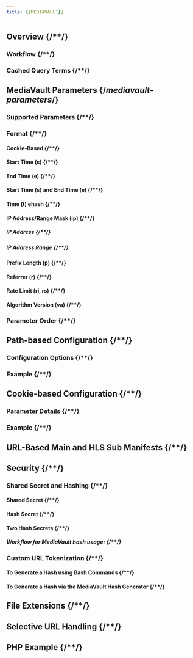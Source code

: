 ```yaml
---
title: {{MEDIAVAULT}}
---
```


## Overview  {/**/}
### Workflow   {/**/}
### Cached Query Terms  {/**/}
## MediaVault Parameters  {/*mediavault-parameters*/}
### Supported Parameters  {/**/}
### Format  {/**/}
#### Cookie-Based  {/**/}
#### Start Time (s)  {/**/}
#### End Time (e)  {/**/}
#### Start Time (s) and End Time (e)  {/**/}
#### Time (t) ehash  {/**/}
#### IP Address/Range Mask (ip)  {/**/}
##### IP Address  {/**/}
##### IP Address Range  {/**/}
#### Prefix Length (p)  {/**/}
#### Referrer (r)  {/**/}
#### Rate Limit (ri, rs)  {/**/}
#### Algorithm Version (va)  {/**/}
### Parameter Order  {/**/}
## Path-based Configuration  {/**/}
### Configuration Options  {/**/}
### Example  {/**/}
## Cookie-based Configuration  {/**/}
### Parameter Details  {/**/}
### Example  {/**/}
## URL-Based Main and HLS Sub Manifests  {/**/}
## Security  {/**/}
### Shared Secret and Hashing  {/**/}
#### Shared Secret  {/**/}
#### Hash Secret  {/**/}
#### Two Hash Secrets  {/**/}
##### Workflow for MediaVault hash usage:  {/**/}
### Custom URL Tokenization  {/**/}
#### To Generate a Hash using Bash Commands  {/**/}
#### To Generate a Hash via the MediaVault Hash Generator   {/**/}
## File Extensions  {/**/}
## Selective URL Handling  {/**/}
## PHP Example  {/**/}
